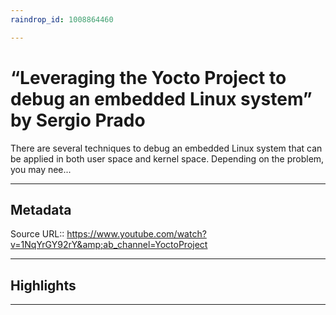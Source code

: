 ```yaml
---
raindrop_id: 1008864460

---
```


# “Leveraging the Yocto Project to debug an embedded Linux system” by Sergio Prado
There are several techniques to debug an embedded Linux system that can be applied in both user space and kernel space. Depending on the problem, you may nee...
___
## Metadata
Source URL:: https://www.youtube.com/watch?v=1NqYrGY92rY&amp;ab_channel=YoctoProject


___
## Highlights
___